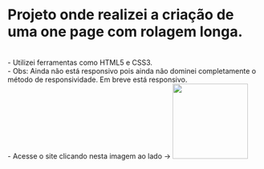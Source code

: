 # Projeto onde realizei a criação de uma one page com rolagem longa.

<br>
- Utilizei ferramentas como HTML5 e CSS3.
<br>
- Obs: Ainda não está responsivo pois ainda não dominei completamente o método de responsividade. Em breve está responsivo.
<br>
- Acesse o site clicando nesta imagem ao lado → <a href="https://fashionmuth.netlify.app/#" target="_blank"><img src="https://cdn.discordapp.com/attachments/729511407296577559/908453813885734942/minecraft_diamond1600.png" width="150px"></a>
